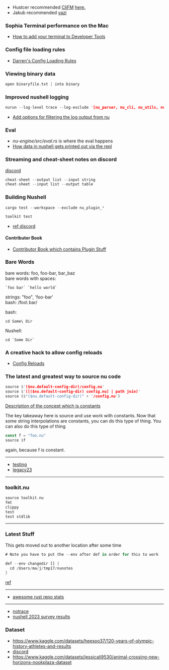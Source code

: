 
- Hustcer recommended [CliFM](https://github.com/leo-arch/clifm) [here.](https://discord.com/channels/601130461678272522/683070703716925568/1307531577953353739)
- Jakub recommended [yazi](https://github.com/sxyazi/yazi)

### Sophia Terminal performance on the Mac

- [How to add your terminal to Developer Tools](https://nexte.st/docs/installation/macos/#how-to-add-your-terminal-to-developer-tools)

### Config file loading rules

- [Darren's Config Loading Rules](https://gist.github.com/fdncred/b87b784f04984dc31a150baed9ad2447/)

### Viewing binary data

```rust
open binaryfile.txt | into binary
```

### Improved nushell logging

```rust
nurun --log-level trace --log-exclude '[nu_parser, nu_cli, nu_utils, nu::config_files]'
```

- [Add options for filtering the log output from nu](https://github.com/nushell/nushell/pull/13044)

### Eval

- *nu-engine/src/eval.rs* is where the eval happens
- [How data in nushell gets printed out via the repl](./legacy23/print.md)

### Streaming and cheat-sheet notes on discord

[discord](https://discord.com/channels/601130461678272522/683070703716925568/1245123684205858856)

```rust
cheat-sheet --output list --input string
cheat-sheet --input list --output table
```

### Building Nushell

```rust
cargo test --workspace --exclude nu_plugin_*
```
```rust
toolkit test
```

- [ref discord](https://discord.com/channels/601130461678272522/683070703716925568/1232125170714677339)

#### Contributor Book

* [Contributor Book which contains Plugin Stuff](https://www.nushell.sh/contributor-book/plugin_protocol_reference.html)

### Bare Words

bare words: foo, foo-bar, bar_baz   
bare words with spaces:

```
`foo bar` `hello world`
```

strings: "foo", 'foo-bar'   
bash: /foo\ bar/

bash:   
```
cd Some\ Dir
```

Nushell:   
```
cd `Some Dir`
```

### A creative hack to allow config reloads

* [Config Reloads](https://github.com/nushell/nushell/issues/10736)

### The latest and greatest way to source nu code

```rust
source $'($nu.default-config-dir)/config.nu'
source $'([($nu.default-config-dir) config.nu] | path join)'
source ($"($nu.default-config-dir)" + '/config.nu')
```

[Description of the concept which is constants](https://discord.com/channels/601130461678272522/601130461678272524/1199014467980251237)

The key takeaway here is source and use work with constants. Now that some string interpolations are constants, you can do this type of thing. You can also do this type of thing

```rust
const f = "foo.nu"
source $f
```

again, because f is constant.

---

* [testing](./legacy23/testing.md)
* [legacy23](./legacy23/README.md)

---

### toolkit.nu

```rust
source toolkit.nu
fmt
clippy
test
test stdlib
```

---

### Latest Stuff

This gets moved out to another location after some time

```rust
# Note you have to put the --env after def in order for this to work

def --env changedir [] {
  cd /Users/ma/j/tmp17/nunotes
}
```

[ref](https://github.com/stormasm/nuscripts/blob/main/changedir.nu)

---

* [awesome rust repo stats](https://github.com/emanuelef/awesome-rust-repo-stats)

---

* [notrace](https://github.com/stormasm/rust-examples/tree/main/notrace)
* [nushell 2023 survey results](https://www.nushell.sh/blog/2023-11-16-nushell-2023-survey-results.html)

### Dataset

- https://www.kaggle.com/datasets/heesoo37/120-years-of-olympic-history-athletes-and-results
- [discord](https://discord.com/channels/601130461678272522/683070703716925568/1236806789412950099)
- https://www.kaggle.com/datasets/jessicali9530/animal-crossing-new-horizons-nookplaza-dataset

